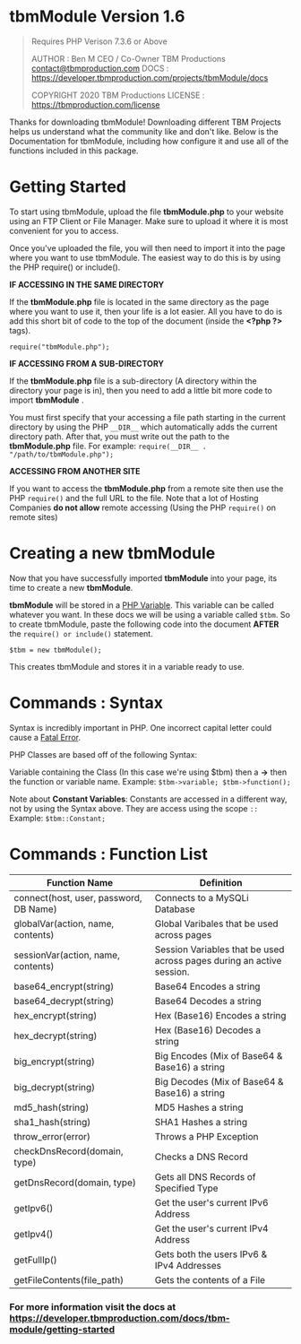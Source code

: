 # tbmModule Version 1.6
> Requires PHP Verison 7.3.6 or Above
> 
> AUTHOR : Ben M CEO / Co-Owner TBM Productions contact@tbmproduction.com
>  DOCS : https://developer.tbmproduction.com/projects/tbmModule/docs
>  
>  COPYRIGHT 2020 TBM Productions
>  LICENSE : https://tbmproduction.com/license

Thanks for downloading tbmModule! Downloading different TBM Projects helps us understand what the community like and don't like. Below is the Documentation for tbmModule, including how configure it and use all of the functions included in this package.

# Getting Started

To start using tbmModule, upload the file **tbmModule.php** to your website using an FTP Client or File Manager. Make sure to upload it where it is most convenient for you to access.

Once you've uploaded the file, you will then need to import it into the page where you want to use tbmModule. The easiest way to do this is by using the PHP require() or include(). 

**IF ACCESSING IN THE SAME DIRECTORY**

If the **tbmModule.php** file is located in the same directory as the page where you want to use it, then your life is a lot easier.  All you have to do is add this short bit of code to the top of the document (inside the **&lt;?php ?&gt;** tags).

<code>require("tbmModule.php");</code>

**IF ACCESSING FROM A SUB-DIRECTORY**

If the **tbmModule.php** file is a sub-directory (A directory within the directory your page is in), then you need to add a little bit more code to import **tbmModule** .

You must first specify that your accessing a file path starting in the current directory by using the PHP <code>\_\_DIR__</code> which automatically adds the current directory path. After that, you must write out the path to the **tbmModule.php** file. For example: <code>require(\_\_DIR__ . "/path/to/tbmModule.php");</code>

**ACCESSING FROM ANOTHER SITE**

If you want to access the **tbmModule.php** from a remote site then use the PHP <code>require()</code> and the full URL to the file. Note that a lot of Hosting Companies **do not allow** remote accessing (Using the PHP <code>require()</code> on remote sites)  

# Creating a new tbmModule

Now that you have successfully imported **tbmModule** into your page, its time to create a new **tbmModule**.

**tbmModule**  will be stored in a [PHP Variable](https://www.w3schools.com/php/php_variables.asp). This variable can be called whatever you want. In these docs we will be using a variable called <code>$tbm</code>. So to create tbmModule, paste the following code into the document **AFTER** the <code>require() or include()</code> statement.  

<code>$tbm = new tbmModule();</code>

This creates tbmModule and stores it in a variable ready to use.

# Commands : Syntax

Syntax is incredibly important in PHP. One incorrect capital letter could cause a [Fatal Error](https://www.php.net/manual/en/language.errors.php7.php). 

PHP Classes are based off of the following Syntax:

Variable containing the Class (In this case we're using \$tbm) then a **->** then the function or variable name. 
Example: <code>$tbm->variable; $tbm->function();</code>

Note about **Constant Variables**: Constants are accessed in a different way, not by using the Syntax above. They are access using the scope <code>::</code> 
Example: <code>$tbm::Constant;</code>

# Commands : Function List


|      Function Name         |      Definition                        |
|----------------------------|----------------------------------------|
|	connect(host, user, password, DB Name) 	| Connects to a MySQLi Database		  |
|	globalVar(action, name, contents)				 | Global Varibales that be used across pages |
|	sessionVar(action, name, contents) | Session Variables that be used across pages during an active session. | 
| base64_encrypt(string) | Base64 Encodes a string |
| base64_decrypt(string) | Base64 Decodes a string |
| hex_encrypt(string) | Hex (Base16) Encodes a string |
| hex_decrypt(string) | Hex (Base16) Decodes a string |
| big_encrypt(string) | Big Encodes (Mix of Base64 & Base16) a string |
| big_decrypt(string) | Big Decodes (Mix of Base64 & Base16) a string |
| md5_hash(string) | MD5 Hashes a string |
| sha1_hash(string) | SHA1 Hashes a string |
| throw_error(error) | Throws a PHP Exception |
| checkDnsRecord(domain, type) | Checks a DNS Record |
| getDnsRecord(domain, type) | Gets all DNS Records of Specified Type |
| getIpv6() | Get the user's current IPv6 Address |
| getIpv4() | Get the user's current IPv4 Address |
| getFullIp() | Gets both the users IPv6 & IPv4 Addresses |
| getFileContents(file_path) | Gets the contents of a File

### For more information visit the docs at https://developer.tbmproduction.com/docs/tbm-module/getting-started
